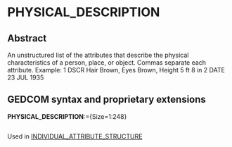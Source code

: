 ﻿# PHYSICAL_DESCRIPTION
## Abstract
An unstructured list of the attributes that describe the physical characteristics of a person, place, or
object. Commas separate each attribute.
Example:
1 DSCR Hair Brown, Eyes Brown, Height 5 ft 8 in
2 DATE 23 JUL 1935


## GEDCOM syntax and proprietary extensions

**PHYSICAL_DESCRIPTION**:={Size=1:248}
<pre>
</pre>
Used in <a href=Ged.INDIVIDUAL_ATTRIBUTE_STRUCTURE.md>INDIVIDUAL_ATTRIBUTE_STRUCTURE</a><br />

